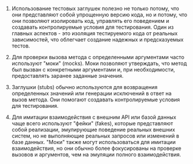 

1) Использование тестовых заглушек полезно не только потому, что они представляют собой упрощенную версию кода, но и потому, что они позволяют изолировать код, управлять его поведением и создавать контролируемые условия для тестирования. Один из главных аспектов - это изоляция тестируемого кода от реальных зависимостей, что облегчает создание надежных и предсказуемых тестов. 

2) Для проверки вызова метода с определенными аргументами часто используют "моки" (mocks). Моки позволяют утверждать, что метод был вызван с конкретными аргументами и, при необходимости, предоставлять заранее заданные значения.

3) Заглушки (stubs) обычно используются для возвращения определенных значений или генерации исключений в ответ на вызов метода. Они помогают создавать контролируемые условия для тестирования.

4) Для имитации взаимодействия с внешним API или базой данных чаще всего используют "фейки" (fakes), которые представляют собой реализации, эмулирующие поведение реальных внешних систем, но не выполняющие реальных запросов или изменений в базе данных. "Моки" также могут использоваться для имитации взаимодействия, но они обычно более фокусированы на проверке вызовов и аргументов, чем на эмуляции полного взаимодействия.
